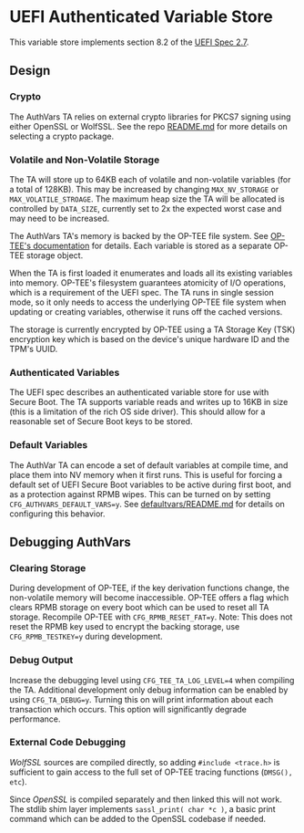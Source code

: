 UEFI Authenticated Variable Store
===========

This variable store implements section 8.2 of the [UEFI Spec 2.7](https://uefi.org/sites/default/files/resources/UEFI%20Spec%202_7_B.pdf).


## Design

### Crypto

The AuthVars TA relies on external crypto libraries for PKCS7 signing using either OpenSSL or WolfSSL. See the repo [README.md](../../../README.md#3-crypto-options) for more details on selecting a crypto package.

### Volatile and Non-Volatile Storage

The TA will store up to 64KB each of volatile and non-volatile variables (for a total of 128KB). This may be increased by changing `MAX_NV_STORAGE` or `MAX_VOLATILE_STROAGE`. The maximum heap size the TA will be allocated is controlled by `DATA_SIZE`, currently set to 2x the expected worst case and may need to be increased.

The AuthVars TA's memory is backed by the OP-TEE file system. See [OP-TEE's documentation](https://optee.readthedocs.io/architecture/secure_storage.html) for details. Each variable is stored as a separate OP-TEE storage object.

When the TA is first loaded it enumerates and loads all its existing variables into memory. OP-TEE's filesystem guarantees atomicity of I/O operations, which is a requirement of the UEFI spec. The TA runs in single session mode, so it only needs to access the underlying OP-TEE file system when updating or creating variables, otherwise it runs off the cached versions.

The storage is currently encrypted by OP-TEE using a TA Storage Key (TSK) encryption key which is based on the device's unique hardware ID and the TPM's UUID.

### Authenticated Variables

The UEFI spec describes an authenticated variable store for use with Secure Boot. The TA supports variable reads and writes up to 16KB in size (this is a limitation of the rich OS side driver). This should allow for a reasonable set of Secure Boot keys to be stored.

### Default Variables

The AuthVar TA can encode a set of default variables at compile time, and place them into NV memory when it first runs. This is useful for forcing a default set of UEFI Secure Boot variables to be active during first boot, and as a protection against RPMB wipes. This can be turned on by setting `CFG_AUTHVARS_DEFAULT_VARS=y`. See [defaultvars/README.md](./defaultvars/README.md) for details on configuring this behavior.

## Debugging AuthVars

### Clearing Storage

During development of OP-TEE, if the key derivation functions change, the non-volatile memory will become inaccessible. OP-TEE offers a flag which clears RPMB storage on every boot which can be used to reset all TA storage. Recompile OP-TEE with `CFG_RPMB_RESET_FAT=y`. Note: This does not reset the RPMB key used to encrypt the backing storage, use `CFG_RPMB_TESTKEY=y` during development.

### Debug Output

Increase the debugging level using `CFG_TEE_TA_LOG_LEVEL=4` when compiling the TA. Additional development only debug information can be enabled by using `CFG_TA_DEBUG=y`. Turning this on will print information about each transaction which occurs. This option will significantly degrade performance.

### External Code Debugging

*WolfSSL* sources are compiled directly, so adding `#include <trace.h>` is sufficient to gain access to the full set of OP-TEE tracing functions (`DMSG(), etc`).

Since *OpenSSL* is compiled separately and then linked this will not work. The stdlib shim layer implements `sassl_print( char *c )`, a basic print command which can be added to the OpenSSL codebase if needed.
